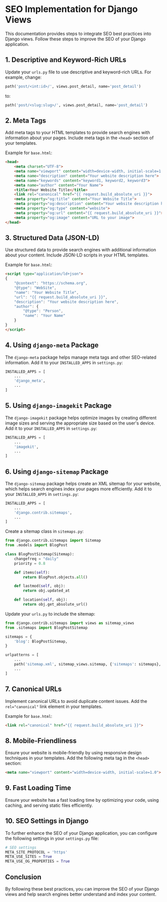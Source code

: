 # SEO Implementation for Django Views

This documentation provides steps to integrate SEO best practices into Django views. Follow these steps to improve the SEO of your Django application.

## 1. Descriptive and Keyword-Rich URLs

Update your `urls.py` file to use descriptive and keyword-rich URLs. For example, change:
```python
path('post/<int:id>/', views.post_detail, name='post_detail')
```
to:
```python
path('post/<slug:slug>/', views.post_detail, name='post_detail')
```

## 2. Meta Tags

Add meta tags to your HTML templates to provide search engines with information about your pages. Include meta tags in the `<head>` section of your templates.

Example for `base.html`:
```html
<head>
    <meta charset="UTF-8">
    <meta name="viewport" content="width=device-width, initial-scale=1.0">
    <meta name="description" content="Your website description here">
    <meta name="keywords" content="keyword1, keyword2, keyword3">
    <meta name="author" content="Your Name">
    <title>Your Website Title</title>
    <link rel="canonical" href="{{ request.build_absolute_uri }}">
    <meta property="og:title" content="Your Website Title">
    <meta property="og:description" content="Your website description here">
    <meta property="og:type" content="website">
    <meta property="og:url" content="{{ request.build_absolute_uri }}">
    <meta property="og:image" content="URL to your image">
</head>
```

## 3. Structured Data (JSON-LD)

Use structured data to provide search engines with additional information about your content. Include JSON-LD scripts in your HTML templates.

Example for `base.html`:
```html
<script type="application/ld+json">
{
    "@context": "https://schema.org",
    "@type": "WebSite",
    "name": "Your Website Title",
    "url": "{{ request.build_absolute_uri }}",
    "description": "Your website description here",
    "author": {
        "@type": "Person",
        "name": "Your Name"
    }
}
</script>
```

## 4. Using `django-meta` Package

The `django-meta` package helps manage meta tags and other SEO-related information. Add it to your `INSTALLED_APPS` in `settings.py`:
```python
INSTALLED_APPS = [
    ...
    'django_meta',
    ...
]
```

## 5. Using `django-imagekit` Package

The `django-imagekit` package helps optimize images by creating different image sizes and serving the appropriate size based on the user's device. Add it to your `INSTALLED_APPS` in `settings.py`:
```python
INSTALLED_APPS = [
    ...
    'imagekit',
    ...
]
```

## 6. Using `django-sitemap` Package

The `django-sitemap` package helps create an XML sitemap for your website, which helps search engines index your pages more efficiently. Add it to your `INSTALLED_APPS` in `settings.py`:
```python
INSTALLED_APPS = [
    ...
    'django.contrib.sitemaps',
    ...
]
```

Create a sitemap class in `sitemaps.py`:
```python
from django.contrib.sitemaps import Sitemap
from .models import BlogPost

class BlogPostSitemap(Sitemap):
    changefreq = "daily"
    priority = 0.8

    def items(self):
        return BlogPost.objects.all()

    def lastmod(self, obj):
        return obj.updated_at

    def location(self, obj):
        return obj.get_absolute_url()
```

Update your `urls.py` to include the sitemap:
```python
from django.contrib.sitemaps import views as sitemap_views
from .sitemaps import BlogPostSitemap

sitemaps = {
    'blog': BlogPostSitemap,
}

urlpatterns = [
    ...
    path('sitemap.xml', sitemap_views.sitemap, {'sitemaps': sitemaps}, name='django.contrib.sitemaps.views.sitemap'),
    ...
]
```

## 7. Canonical URLs

Implement canonical URLs to avoid duplicate content issues. Add the `rel="canonical"` link element in your templates.

Example for `base.html`:
```html
<link rel="canonical" href="{{ request.build_absolute_uri }}">
```

## 8. Mobile-Friendliness

Ensure your website is mobile-friendly by using responsive design techniques in your templates. Add the following meta tag in the `<head>` section:
```html
<meta name="viewport" content="width=device-width, initial-scale=1.0">
```

## 9. Fast Loading Time

Ensure your website has a fast loading time by optimizing your code, using caching, and serving static files efficiently.

## 10. SEO Settings in Django

To further enhance the SEO of your Django application, you can configure the following settings in your `settings.py` file:

```python
# SEO settings
META_SITE_PROTOCOL = 'https'
META_USE_SITES = True
META_USE_OG_PROPERTIES = True
```

## Conclusion

By following these best practices, you can improve the SEO of your Django views and help search engines better understand and index your content.
